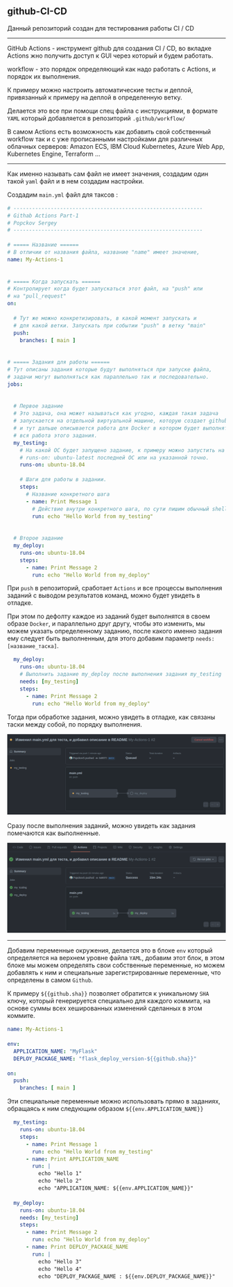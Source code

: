 github-CI-CD
---
Данный репозиторий создан для тестирования работы CI / CD

---
GitHub Actions - инструмент github для создания CI / CD, во
вкладке Actions жно получить доступ к GUI через который и будем
работать.

workflow - это порядок определяющий как надо работать с Actions,
и порядок их выполнения.

К примеру можно настроить автоматические тесты и деплой, привязанный
к примеру на деплой в определенную ветку.

Делается это все при помощи спец файла с инструкциями, в формате
`YAML` который добавляется в репозиторий `.github/workflow/`

В самом Actions есть возможность как добавить свой собственный
workflow так и с уже прописанными настройками для различных
облачных серверов: Amazon ECS, IBM Cloud Kubernetes, Azure Web App,
Kubernetes Engine, Terraform ...

---
Как именно называть сам файл не имеет значения, создадим один такой 
`yaml` файл и в нем создадим настройки.

Создадим `main.yml` файл для таксов :
```yaml
# -------------------------------------------------------------
# Githab Actions Part-1 
# Popckov Sergey
# -------------------------------------------------------------

# ===== Название ======
# В отличии от названия файла, название "name" имеет значение,
name: My-Actions-1


# ===== Когда запускать ======
# Контролирует когда будет запускаться этот файл, на "push" или
# на "pull_request" 
on:
  
  # Тут же можно конкретизировать, в какой момент запускать и 
  # для какой ветки. Запускать при событии "push" в ветку "main"
  push:
    branches: [ main ]


# ===== Задания для работы ======
# Тут описаны задания которые будут выполняться при запуске файла,
# задачи могут выполняться как параллельно так и последовательно.
jobs:
  
  
  # Первое задание 
  # Это задача, она может называться как угодно, каждая такая задача
  # запускается на отдельной виртуальной машине, которую создает github 
  # и тут дальше описывается работа для Docker в котором будет выполнятся
  # вся работа этого задания.  
  my_testing:
    # На какой ОС будет запущено задание, к примеру можно запустить на
    # runs-on: ubuntu-latest последней ОС или на указанной точно.
    runs-on: ubuntu-18.04

    # Шаги для работы в задании.   
    steps:
      # Название конкретного шага
      - name: Print Message 1
        # Действие внутри конкретного шага, по сути пишим обычный shell         
        run: echo "Hello World from my_testing"
        

  # Второе задание  
  my_deploy: 
    runs-on: ubuntu-18.04
    steps:
      - name: Print Message 2
        run: echo "Hello World from my_deploy"
```

При `push` в репозиторий, сработает `Actions` и все процессы выполнения
заданий с выводом результатов команд, можно будет увидеть в отладке.

При этом по дефолту каждое из заданий будет выполнятся в своем образе 
`Docker`, и параллельно друг другу, чтобы это изменить, мы можем указать 
определенному заданию, после какого именно задания ему следует быть
выполненным, для этого добавим параметр `needs: [название_таска]`.

```yaml
  my_deploy: 
    runs-on: ubuntu-18.04
    # Выполнить задание my_deploy после выполнения задания my_testing
    needs: [my_testing]
    steps:
      - name: Print Message 2
        run: echo "Hello World from my_deploy"
```

Тогда при обработке задания, можно увидеть в отладке, как связаны таски
между собой, по порядку выполнения.

![](img/1.png)

Сразу после выполнения заданий, можно увидеть как задания помечаются
как выполненные.

![](img/2.png)

---
Добавим переменные окружения, делается это в блоке `env` который 
определяется на верхнем уровне файла `YAML`, добавим этот блок, 
в этом блоке мы можем определять свои собственные переменные, 
но можем добавлять к ним и специальные зарегистрированные переменные,
что определены в самом `Github`.

К примеру `${{github.sha}}` позволяет обратится к уникальному `SHA`
ключу, который генерируется специально для каждого коммита, на основе
суммы всех хешированных изменений сделанных в этом коммите.

```yaml
name: My-Actions-1

env:
  APPLICATION_NAME: "MyFlask"
  DEPLOY_PACKAGE_NAME: "flask_deploy_version-${{github.sha}}"

on:
  push:
    branches: [ main ]
```

Эти специальные переменные можно использовать прямо в заданиях,
обращаясь к ним следующим образом `${{env.APPLICATION_NAME}}`

```yaml
  my_testing:
    runs-on: ubuntu-18.04   
    steps:
      - name: Print Message 1
        run: echo "Hello World from my_testing"
      - name: Print APPLICATION_NAME
        run: |
          echo "Hello 1"
          echo "Hello 2"
          echo "APPLICATION_NAME: ${{env.APPLICATION_NAME}}"

  my_deploy: 
    runs-on: ubuntu-18.04
    needs: [my_testing]
    steps:
      - name: Print Message 2
        run: echo "Hello World from my_deploy"
      - name: Print DEPLOY_PACKAGE_NAME
        run: |
          echo "Hello 3"
          echo "Hello 4"
          echo "DEPLOY_PACKAGE_NAME : ${{env.DEPLOY_PACKAGE_NAME}}"
```


